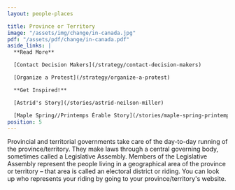 ```yaml
---
layout: people-places

title: Province or Territory
image: "/assets/img/change/in-canada.jpg"
pdf: "/assets/pdf/change/in-canada.pdf"
aside_links: |
  **Read More**

  [Contact Decision Makers](/strategy/contact-decision-makers)

  [Organize a Protest](/strategy/organize-a-protest)

  **Get Inspired!**

  [Astrid's Story](/stories/astrid-neilson-miller)

  [Maple Spring//Printemps Érable Story](/stories/maple-spring-printemps-erable)
position: 5
---
```

Provincial and territorial governments take care of the day-to-day running of the province/territory. They make laws through a central governing body, sometimes called a Legislative Assembly. Members of the Legislative Assembly represent the people living in a geographical area of the province or territory – that area is called an electoral district or riding. You can look up who represents your riding by going to your province/territory's website.
